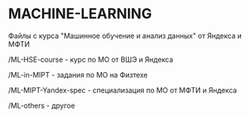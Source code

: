 # MACHINE-LEARNING

Файлы с курса "Машинное обучение и анализ данных" от Яндекса и МФТИ

/ML-HSE-course - курс по МО от ВШЭ и Яндекса

/ML-in-MIPT - задания по МО на Физтехе

/ML-MIPT-Yandex-spec - специализация по МО от МФТИ и Яндекса

/ML-others - другое
